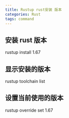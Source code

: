 ```yaml
---
title: Rustup rust安装 版本
categories: Rust
tags: command
---
```


## 安装 rust 版本
rustup install 1.67

## 显示安装的版本
rustup toolchain list


## 设置当前使用的版本
rustup override set 1.67